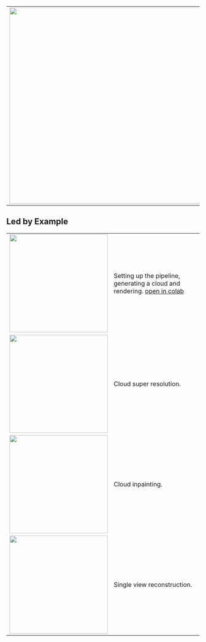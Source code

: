 
<!--![](./images/generated_example_2.webp)-->

<table>
<tr>
<td style="width: 512px" >
<img style="width: 512px;" src="./images/generated_example_2.webp"/>
</td>
<td>
<h1> Cloudy </h1>
Official implementation of the paper "Light Transport-aware Diffusion Posterior Sampling for Single View Reconstruction of Volumes"
</td>
</tr>
</table>


## Led by Example

<table>
<tr>
<td style="width: 256px">
<img style="width: 256px" src="./images/example_generation.webp"/>
</td>
<td>
Setting up the pipeline, generating a cloud and rendering.
<a href="https://colab.research.google.com/github/rendervous/cloudy_project/blob/main/examples/e01_generating_clouds.ipynb">open in colab</a>
</td>
</tr>
<tr>
<td>
<img style="width: 256px" src="./images/generated_cloud_super_resolution.webp"/>
</td>
<td>
Cloud super resolution.
</td>
</tr>
<tr>
<td>
<img style="width: 256px" src="./images/generated_cloud_inpainting.webp"/>
</td>
<td>
Cloud inpainting.
</td>
</tr>
<tr>
<td style="width: 256px">
<img style="width: 256px" src="./images/generated_cloud_single_view.webp"/>
</td>
<td>
Single view reconstruction.
</td>
</tr>
</table>






